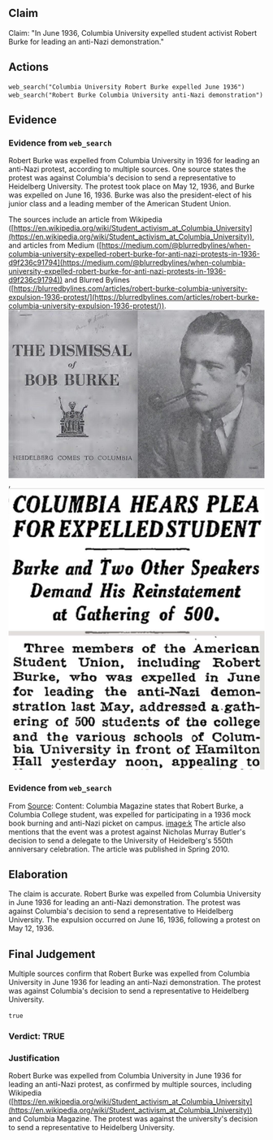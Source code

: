 ## Claim
Claim: "In June 1936, Columbia University expelled student activist Robert Burke for leading an anti-Nazi demonstration."

## Actions
```
web_search("Columbia University Robert Burke expelled June 1936")
web_search("Robert Burke Columbia University anti-Nazi demonstration")
```

## Evidence
### Evidence from `web_search`
Robert Burke was expelled from Columbia University in 1936 for leading an anti-Nazi protest, according to multiple sources. One source states the protest was against Columbia's decision to send a representative to Heidelberg University. The protest took place on May 12, 1936, and Burke was expelled on June 16, 1936. Burke was also the president-elect of his junior class and a leading member of the American Student Union.

The sources include an article from Wikipedia ([https://en.wikipedia.org/wiki/Student_activism_at_Columbia_University](https://en.wikipedia.org/wiki/Student_activism_at_Columbia_University)), and articles from Medium ([https://medium.com/@blurredbylines/when-columbia-university-expelled-robert-burke-for-anti-nazi-protests-in-1936-d9f236c91794](https://medium.com/@blurredbylines/when-columbia-university-expelled-robert-burke-for-anti-nazi-protests-in-1936-d9f236c91794)) and Blurred Bylines ([https://blurredbylines.com/articles/robert-burke-columbia-university-expulsion-1936-protest/](https://blurredbylines.com/articles/robert-burke-columbia-university-expulsion-1936-protest/)). ![image 6154](media/2025-08-29_19-44-1756496651-114181.jpg), ![image 6158](media/2025-08-29_19-44-1756496662-914123.jpg)


### Evidence from `web_search`
From [Source](https://magazine.columbia.edu/article/book-review-third-reich-ivory-tower): 
Content: Columbia Magazine states that Robert Burke, a Columbia College student, was expelled for participating in a 1936 mock book burning and anti-Nazi picket on campus. <image:k> The article also mentions that the event was a protest against Nicholas Murray Butler's decision to send a delegate to the University of Heidelberg's 550th anniversary celebration. The article was published in Spring 2010.


## Elaboration
The claim is accurate. Robert Burke was expelled from Columbia University in June 1936 for leading an anti-Nazi demonstration. The protest was against Columbia's decision to send a representative to Heidelberg University. The expulsion occurred on June 16, 1936, following a protest on May 12, 1936.


## Final Judgement
Multiple sources confirm that Robert Burke was expelled from Columbia University in June 1936 for leading an anti-Nazi demonstration. The protest was against Columbia's decision to send a representative to Heidelberg University.

`true`

### Verdict: TRUE

### Justification
Robert Burke was expelled from Columbia University in June 1936 for leading an anti-Nazi protest, as confirmed by multiple sources, including Wikipedia ([https://en.wikipedia.org/wiki/Student_activism_at_Columbia_University](https://en.wikipedia.org/wiki/Student_activism_at_Columbia_University)) and Columbia Magazine. The protest was against the university's decision to send a representative to Heidelberg University.
